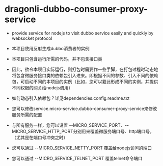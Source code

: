 # dragonli-dubbo-consumer-proxy-service
* provide service for nodejs to visit dubbo service easily and quickly by websocket protocol

* 本项目使用反射生成dubbo消费者的实例
* 本项目只包含运行所需的代码，并不包含接口类
* 因此，欲令本项目实际运行，则打包时需要作一些手脚，在打包过程时动态地将包含微服务接口类的依赖包引入进来。即根据不同的参数、引入不同的依赖包，可启动不同的本项目的实例（比如，您可以籍此形成不同的实例，并提供不同权限的网关给nodejs调用）
* 如何动态引入依赖包？详见dependencies.config.readme.txt


* 您可以修改service.micro-service.dubbo-consumer-proxy-service来修改服务所需的配置
* 与所有服务一样，您可以设置 --MICRO_SERVICE_PORT、--MICRO_SERVICE_HTTP_PORT分别用来覆盖微服务端口号、http端口号，（尤其是在端口号冲突之时）
* 您可以通过 --MICRO_SERVICE_NETTY_PORT 覆盖给nodejs访问的端口
* 您可以通过 --MICRO_SERVICE_TELNET_PORT 覆盖telnet命令端口
